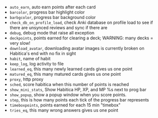 * `auto_earn`, auto earn points after each card
* `barcolor`, progress bar highlight color
* `barbgcolor`, progress bar background color
* `check_db_on_profile_load`, check Anki database on profile load to see if there are unsynced reviews and sync if there are
* `debug`, debug mode that raise all exception
* `deckpoints`, points earned for clearing a deck; WARNING: many decks = very slow!
* `download_avatar`, downloading avatar images is currently broken on Habitica's end with no fix in sight
* `habit`, name of habit
* `keep_log`, log activity to file
* `learned_eq`, this many newly learned cards gives us one point
* `matured_eq`, this many matured cards gives us one point
* `proxy`, http proxy
* `sched`, score habitica when this number of points is reached
* `show_mini_stats`, Show Habitica HP, XP, and MP %s next to prog bar
* `show_popup`, show a popup window when you score points.
* `step`, this is how many points each tick of the progress bar represents
* `timeboxpoints`, points earned for each 15 min "timebox"
* `tries_eq`, this many wrong answers gives us one point
